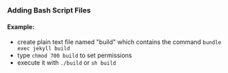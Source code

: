 ### Adding Bash Script Files
#### Example:
* create plain text file named "build" which contains the command `bundle exec jekyll build`
* type `chmod 700 build` to set permissions
* execute it with `./build` or `sh build`